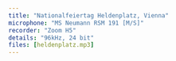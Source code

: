 ```yaml
---
title: "Nationalfeiertag Heldenplatz, Vienna"
microphone: "MS Neumann RSM 191 [M/S]"
recorder: "Zoom H5"
details: "96kHz, 24 bit"
files: [heldenplatz.mp3]
---
```



